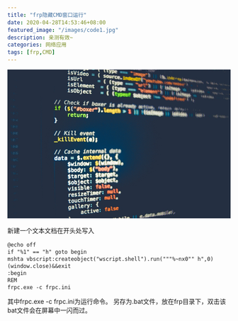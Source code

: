 ```yaml
---
title: "frp隐藏CMD窗口运行"
date: 2020-04-28T14:53:46+08:00
featured_image: "/images/code1.jpg"
description: 亲测有效~
categories: 网络应用
tags: [frp,CMD]
---
```


![code1](/images/code1.jpg)

新建一个文本文档在开头处写入

```
@echo off
if "%1" == "h" goto begin
mshta vbscript:createobject("wscript.shell").run("""%~nx0"" h",0)(window.close)&&exit
:begin
REM
frpc.exe -c frpc.ini
```
其中frpc.exe -c frpc.ini为运行命令。
另存为.bat文件，放在frp目录下，双击该bat文件会在屏幕中一闪而过。
